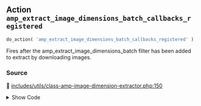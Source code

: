 ## Action `amp_extract_image_dimensions_batch_callbacks_registered`

```php
do_action( 'amp_extract_image_dimensions_batch_callbacks_registered' );
```

Fires after the amp_extract_image_dimensions_batch filter has been added to extract by downloading images.

### Source

:link: [includes/utils/class-amp-image-dimension-extractor.php:150](../../includes/utils/class-amp-image-dimension-extractor.php#L150)

<details>
<summary>Show Code</summary>

```php
do_action( 'amp_extract_image_dimensions_batch_callbacks_registered' );
```

</details>
